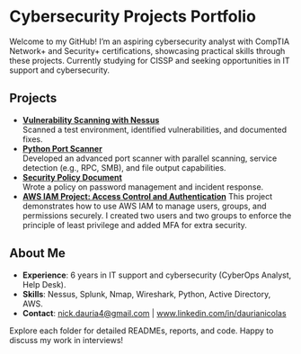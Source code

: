 # Cybersecurity Projects Portfolio
Welcome to my GitHub! I’m an aspiring cybersecurity analyst with CompTIA Network+ and Security+ certifications, showcasing practical skills through these projects. Currently studying for CISSP and seeking opportunities in IT support and cybersecurity.

## Projects
- **[Vulnerability Scanning with Nessus](/Vulnerability_Scanning_Nessus)**  
  Scanned a test environment, identified vulnerabilities, and documented fixes.   
- **[Python Port Scanner](/Python_Port_Scanner)**  
  Developed an advanced port scanner with parallel scanning, service detection (e.g., RPC, SMB), and file output capabilities. 
- **[Security Policy Document](/Security_Policy)**  
  Wrote a policy on password management and incident response.
- **[AWS IAM Project: Access Control and Authentication](/AWS_IAM_Project)**
  This project demonstrates how to use AWS IAM to manage users, groups, and permissions securely. I created two users and two groups to enforce the    principle of least privilege and added MFA for extra security.


## About Me
- **Experience**: 6 years in IT support and cybersecurity (CyberOps Analyst, Help Desk).  
- **Skills**: Nessus, Splunk, Nmap, Wireshark, Python, Active Directory, AWS.  
- **Contact**: nick.dauria4@gmail.com | www.linkedin.com/in/daurianicolas



Explore each folder for detailed READMEs, reports, and code. Happy to discuss my work in interviews!
